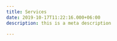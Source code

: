 ```yaml
---
title: Services
date: 2019-10-17T11:22:16.000+06:00
description: this is a meta description

---
```

